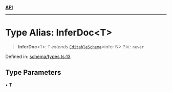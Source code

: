 [**API**](../API.md)

***

# Type Alias: InferDoc\<T\>

> **InferDoc**\<`T`\>: `T` *extends* [`EditableSchema`](../interfaces/EditableSchema.md)\<infer N\> ? `N` : `never`

Defined in: [schema/types.ts:13](https://github.com/inokawa/edix/blob/131b1e7d8f29930f3bf50bbd826431898e430ef2/src/core/schema/types.ts#L13)

## Type Parameters

• **T**
